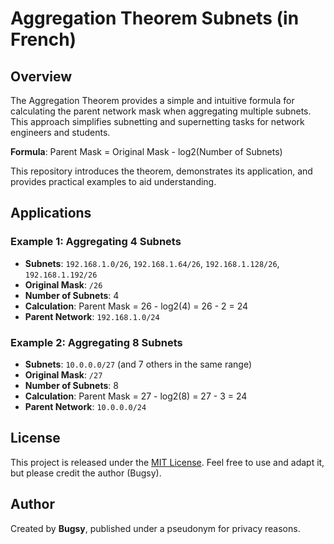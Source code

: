 # Aggregation Theorem Subnets (in French)

## Overview

The Aggregation Theorem provides a simple and intuitive formula for calculating the parent network mask when aggregating multiple subnets. This approach simplifies subnetting and supernetting tasks for network engineers and students.

**Formula**:
Parent Mask = Original Mask - log2(Number of Subnets)

This repository introduces the theorem, demonstrates its application, and provides practical examples to aid understanding.
## Applications

### Example 1: Aggregating 4 Subnets
- **Subnets**: `192.168.1.0/26`, `192.168.1.64/26`, `192.168.1.128/26`, `192.168.1.192/26`
- **Original Mask**: `/26`
- **Number of Subnets**: 4
- **Calculation**: Parent Mask = 26 - log2(4) = 26 - 2 = 24
- **Parent Network**: `192.168.1.0/24`

### Example 2: Aggregating 8 Subnets
- **Subnets**: `10.0.0.0/27` (and 7 others in the same range)
- **Original Mask**: `/27`
- **Number of Subnets**: 8
- **Calculation**: Parent Mask = 27 - log2(8) = 27 - 3 = 24
- **Parent Network**: `10.0.0.0/24`

## License
This project is released under the [MIT License](./license.txt). Feel free to use and adapt it, but please credit the author (Bugsy).

## Author
Created by **Bugsy**, published under a pseudonym for privacy reasons.


